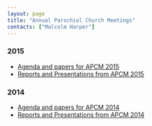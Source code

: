 ```yaml
---
layout: page
title: "Annual Parochial Church Meetings"
contacts: ["Malcolm Harper"]
---
```


### 2015

* [Agenda and papers for APCM 2015](./2015/agenda.html "Opens link to the 'Agenda and papers for APCM 2015' page")
* [Reports and Presentations from APCM 2015](./2015/index.html "Opens link to the 'Reports and Presentations from APCM 2015' page")

### 2014

* [Agenda and papers for APCM 2014](./2014/agenda.html "Opens link to the 'Agenda and papers for APCM 2014' page")
* [Reports and Presentations from APCM 2014](./2014/index.html "Opens link to the 'Reports and Presentations from APCM 2014' page")
